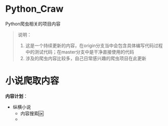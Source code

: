 # Python_Craw

Python爬虫相关的项目内容

> 说明：
>
> 1. 这是一个持续更新的内容，在origin分支当中会包含具体编写代码过程中的测试代码；在master分支中是干净直接使用的代码
> 2. 涉及的爬虫内容比较多，自己日常感兴趣的爬虫项目在此更新

# 小说爬取内容

**内容计划**：

- 纵横小说
  - 内容搜索:ok:
  - 


